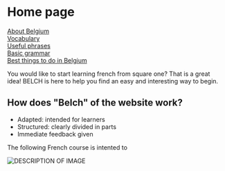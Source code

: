 <h1>Home page</h1>
<p>
  <a href="page2.html">About Belgium</a> <br>
  <a href="page3.html">Vocabulary</a> <br>
  <a href="page4.html">Useful phrases</a> <br>
  <a href="page5.html">Basic grammar</a> <br>
  <a href="page6.html">Best things to do in Belgium</a> <br>
</p>

<p> 
You would like to start learning french from square one? That is a great idea! BELCH is here to help you find an easy and interesting way to begin. 
</p>

<p>
<h2>How does "Belch" of the website work?</h2>
<ul>
  <li>Adapted: intended for learners</li>
  <li>Structured: clearly divided in parts</li>
  <li>Immediate feedback given</li>
  </ul>
</p>         

<p>
The following French course is intented to 
</p>


<p>
<img src="https://upload.wikimedia.org/wikipedia/commons/thumb/5/54/Communaut%C3%A9_fran%C3%A7aise_in_Belgium.svg/langfr-800px-Communaut%C3%A9_fran%C3%A7aise_in_Belgium.svg.png" alt="DESCRIPTION OF IMAGE" >
</p>

